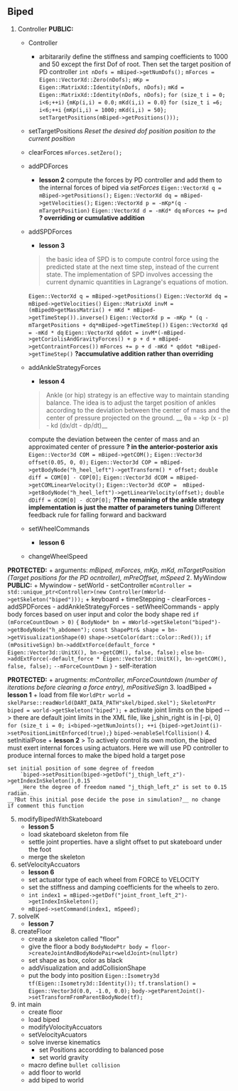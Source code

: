 Biped
-------------------
1. Controller
	__PUBLIC:__
    + Controller
    	- arbitararily define the stiffness and samping coefficients to 1000 and 50 except the first Dof of root. Then set the target position of PD controller
    		`int nDofs = mBiped->getNumDofs();`
            `mForces = Eigen::VectorXd::Zero(nDofs);`
            `mKp = Eigen::MatrixXd::Identity(nDofs, nDofs);`
            `mKd = Eigen::MatrixXd::Identity(nDofs, nDofs);`
            `for (size_t i = 0; i<6;++i)`
            `{mKp(i,i) = 0.0;`
            `mKd(i,i) = 0.0}`
            `for (size_t i =6; i<6;++i`
            `{mKp(i,i) = 1000;`
            `mKd(i,i) = 50};`
            `setTargetPositions(mBiped->getPositions()));`
    + setTargetPositions
    	_Reset the desired dof position position to the current position_
    + clearForces
    	`mForces.setZero();`
    + addPDForces
    	- __lesson 2__
    	compute the forces by PD controller and add them to the internal forces of biped via _setForces_
        `Eigen::VectorXd q = mBiped->getPositions();`
        `Eigen::VectorXd dq = mBiped->getVelocities();`
        `Eigen::VectorXd p = -mKp*(q - mTargetPosition)`
        `Eigen::VectorXd d = -mKd* dq`
        `mForces += p+d`
        __? overriding or cumulative addition__
    + addSPDForces
    	- __lesson 3__
    	> the basic idea of SPD is to compute control force using the predicted state at the next time step, instead of the current state. The implementation of SPD involves accessing the current dynamic quantities in Lagrange's equations of motion.
    	
    	`Eigen::VectorXd q = mBiped->getPositions()`
        `Eigen::VectorXd dq = mBiped->getVelocities()`
        `Eigen::MatrixXd invM = (mBiped0>getMassMatrix() + mKd * mBiped->getTimeStep()).inverse()`
        `Eigen::VectorXd p = -mKp * (q - mTargetPositions + dq*mBiped->getTimeStep())`
        `Eigen::VectorXd qd = -mKd * dq`
        `Eigen::VectorXd qddot = invM*(-mBiped->getCoriolisAndGravityForces() + p + d + mBiped->getContraintForces())`
        `mForces += p + d -mKd * qddot *mBiped->getTimeStep()`
        __?accumulative addition rather than overriding__
    + addAnkleStrategyForces
    	- __lesson 4__
    	> Ankle (or hip) strategy is an effective way to maintain standing balance.  The idea is to adjust the target position of ankles according to the deviation between the center of mass and the center of pressure projected on the ground.
    	> __ θa = -kp (x - p) - kd (dx/dt - dp/dt)__
    	
        compute the deviation between the center of mass and an approximated center of pressure __? in the anterior-posterior axis__
    `Eigen::Vector3d COM = mBiped->getCOM();`
    `Eigen::Vector3d offset(0.05, 0, 0);`
    `Eigen::Vector3d COP = mBiped->getBodyNode("h_heel_left")->getTransform() * offset;`
    `double diff = COM[0] - COP[0];`
    `Eigen::Vector3d dCOM = mBiped->getCOMLinearVelocity();`
    `Eigen::Vector3d dCOP =  mBiped->getBodyNode("h_heel_left")->getLinearVelocity(offset);`
    `double dDiff = dCOM[0] - dCOP[0];`
    __?The remaining of the ankle strategy implementation is just the matter of parameters tuning__
    Different feedback rule for falling forward and backward
    + setWheelCommands
    	- __lesson 6__
    + changeWheelSpeed

  __PROTECTED:__
	+ arguments: _mBiped, mForces, mKp, mKd, mTargetPosition (Target positions for the PD ocntroller), mPreOffset, mSpeed_
2. MyWindow
	__PUBLIC:__
    + Mywindow
    	- setWorld
    	- setController
    		`mController = std::unique_ptr<Controller>(new Controller(mWorld->getSkeleton("biped")));`
    + keyboard
    + timeStepping
    	- clearForces
    	- addSPDForces
    	- addAnkleStrategyForces
    	- setWheelCommands
    	- apply body forces based on user input and color the body shape red
    		`if (mForceCountDown > 0)`
            `{`
            `BodyNode* bn = mWorld->getSkeleton("biped")->getBodyNode("h_abdomen");`
            `const ShapePtr& shape = bn->getVisualizationShape(0)`
            `shape->setColor(dart::Color::Red());`
            `if (mPositiveSign)`
            `bn->addExtForce(default_force * Eigen::Vector3d::UnitX(), bn->getCOM(), false, false);`
            `else`
            `bn->addExtForce(-default_force * Eigen::Vector3d::UnitX(), bn->getCOM(), false, false);`
            `--mForceCountDown`
            `}`
		- self-iteration
    
  __PROTECTED:__
    + arugments: _mController, mForceCountdown (number of iterations before clearing a force entry),  mPositiveSign_
3. loadBiped
	+ __lesson 1__
	+ load from file
		`WorldPtr world = skelParse::readWorld(DART_DATA_PATH"skel/biped.skel");`
        `SkeletonPtr biped = world->getSkeleton("biped");`
    + activate joint limits on the biped --> there are default joint limits in the XML file, like j_shin_right is in [-pi, 0]
    	`for (size_t i = 0; i<biped->getNumJoints(); ++i`
        `{biped->getJoint(i)->setPositionLimitEnforced(true);}`
        `biped->enableSelfCollision()`
4. setInitialPose
	+ __lesson 2__
	> To actively control its own motion, the biped must exert internal forces using actuators. Here we will use PD controller to produce internal forces to make the biped hold a target pose
	
    set initial position of some degree of freedom
    	`biped->setPosition(biped->getDof("j_thigh_left_z")->getIndexInSkeleton(),0.15`
        _Here the degree of freedom named "j_thigh_left_z" is set to 0.15 radian._
    __?But this initial pose decide the pose in simulation?__ no change  if comment this function
5. modifyBipedWithSkateboard
	+ __lesson 5__
	+ load skateboard skeleton from file
    + settle joint properties. have a slight offset to put skateboard under the foot
    + merge the skeleton
6. setVelocityAccuators
	+ __lesson 6__
	+ set actuator type of each wheel from FORCE to VELOCITY
	+ set the stiffness and damping coefficients for the wheels to zero.
	+ `int index1 = mBiped->getDof("joint_front_left_2")->getIndexInSkeleton();`
	+ `mBiped->setCommand(index1, mSpeed);`
7. solveIK
	+ __lesson 7__
8. createFloor
	+ create a skeleton called "floor"
	+ give the floor a body
		`BodyNodePtr body = floor->createJointAndBodyNodePair<weldJoint>(nullptr)`
    + set shape as box, color as black
    + addVisualization and addCollisionShape
    + put the body into position
    	`Eigen::Isometry3d tf(Eigen::Isometry3d::Identity());`
        `tf.translation() = Eigen::Vector3d(0.0, -1.0, 0.0);`
        `body->getParentJoint()->setTransformFromParentBodyNode(tf);`
9. int main
	+ create floor
	+ load biped
	+ modifyVolocityAccuators
	+ setVelocityAcuators
	+ solve inverse kinematics
		- set Positions accordding to balanced pose
		- set world gravity
	+ macro define `bullet collision`
	+ add floor to world
	+ add biped to world